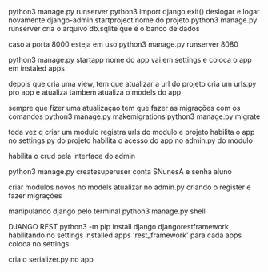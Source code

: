 
python3 manage.py runserver
python3 
import django
exit()
deslogar e logar novamente
django-admin startproject nome do projeto
python3 manage.py runserver cria o arquivo db.sqlite que é o banco de dados

caso a porta 8000 esteja em uso
python3 manage.py runserver 8080

python3 manage.py startapp nome do app
vai em settings e coloca o app em instaled apps

depois que cria uma view, tem que atualizar a url do projeto
cria um urls.py pro app e atualiza tambem
atualiza o models do app

sempre que fizer uma atualizaçao tem que fazer as migrações com os comandos
python3 manage.py makemigrations 
python3 manage.py migrate

toda vez q criar um modulo
registra urls do modulo e projeto
habilita o app no settings.py do projeto
habilita o acesso do app no admin.py do modulo

habilita o crud pela interface do admin

python3 manage.py createsuperuser
conta SNunesA e senha aluno

criar modulos novos no models
atualizar no admin.py criando o register
e fazer migrações

manipulando django pelo terminal
python3 manage.py shell


DJANGO REST
python3 -m pip install django djangorestframework
habilitando no settings installed apps 
'rest_framework'
para cada apps coloca no settings

cria o serializer.py no app
